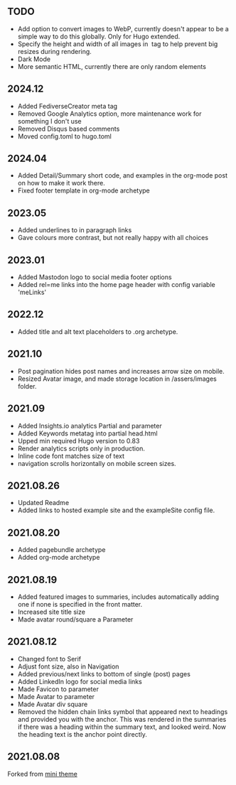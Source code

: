 ## TODO
- Add option to convert images to WebP, currently doesn't appear to be a simple way to do this globally. Only for Hugo extended.
- Specify the height and width of all images in <img> tag to help prevent big resizes during rendering.
- Dark Mode
- More semantic HTML, currently there are only random elements

## 2024.12
- Added FediverseCreator meta tag
- Removed Google Analytics option, more maintenance work for something I don't use
- Removed Disqus based comments
- Moved config.toml to hugo.toml


## 2024.04
- Added Detail/Summary short code, and examples in the org-mode post on how to make it work there.
- Fixed footer template in org-mode archetype

## 2023.05
- Added underlines to in paragraph links
- Gave colours more contrast, but not really happy with all choices

## 2023.01
- Added Mastodon logo to social media footer options
- Added rel=me links into the home page header with config variable 'meLinks'

## 2022.12
- Added title and alt text placeholders to .org archetype.

## 2021.10
- Post pagination hides post names and increases arrow size on mobile.
- Resized Avatar image, and made storage location in /assers/images folder.

## 2021.09
- Added Insights.io analytics Partial and parameter
- Added Keywords metatag into partial head.html
- Upped min required Hugo version to 0.83
- Render analytics scripts only in production.
- Inline code font matches size of text
- navigation scrolls horizontally on mobile screen sizes.

## 2021.08.26

- Updated Readme
- Added links to hosted example site and the exampleSite config file.

## 2021.08.20

- Added pagebundle archetype
- Added org-mode archetype

## 2021.08.19

- Added featured images to summaries, includes automatically adding one if none is specified in the front matter.
- Increased site title size
- Made avatar round/square a Parameter

## 2021.08.12

- Changed font to Serif
- Adjust font size, also in Navigation
- Added previous/next links to bottom of single (post) pages
- Added LinkedIn logo for social media links
- Made Favicon to parameter
- Made Avatar to parameter
- Made Avatar div square
- Removed the hidden chain links symbol that appeared next to headings and provided you with the anchor. This was rendered in the summaries if there was a heading within the summary text, and looked weird. Now the heading text is the anchor point directly. 

## 2021.08.08

Forked from [mini theme](https://github.com/nodejh/hugo-theme-mini)
